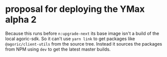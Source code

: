 # proposal for deploying the YMax alpha 2

Because this runs before `n:upgrade-next` its base image isn't a build of the local agoric-sdk. So it can't use `yarn link` to get packages like `@agoric/client-utils` from the source tree. Instead it sources the packages from NPM using `dev` to get the latest master builds.
